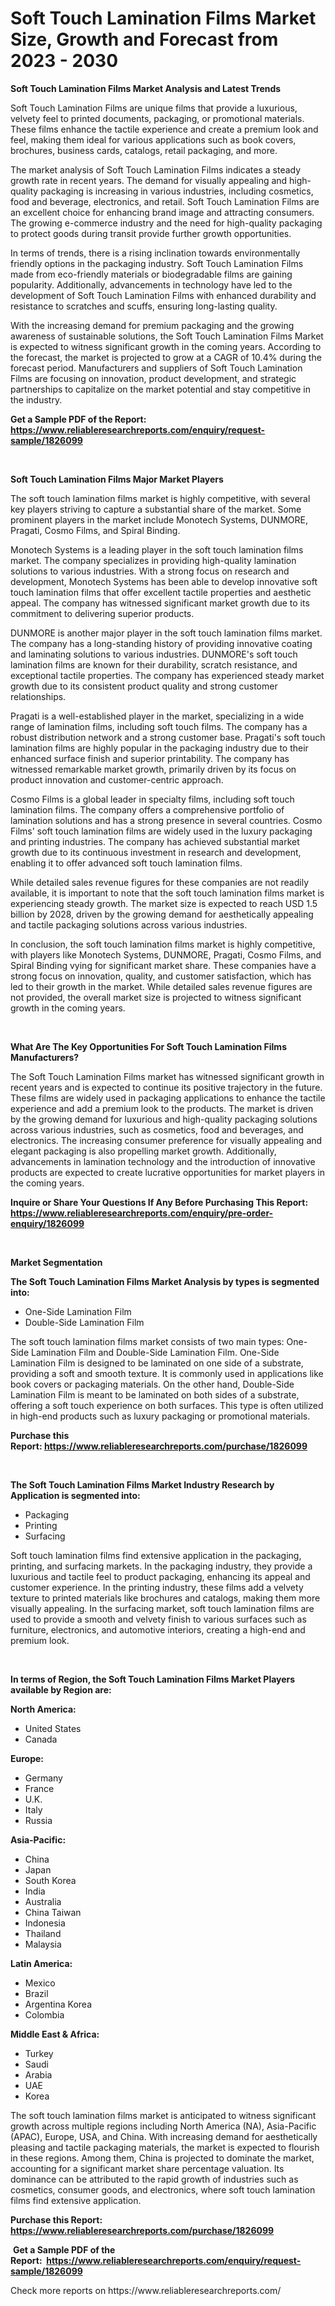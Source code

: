 <p><h1>Soft Touch Lamination Films Market Size, Growth and Forecast from 2023 - 2030</h1></p><p><strong>Soft Touch Lamination Films Market Analysis and Latest Trends</strong></p>
<p><p>Soft Touch Lamination Films are unique films that provide a luxurious, velvety feel to printed documents, packaging, or promotional materials. These films enhance the tactile experience and create a premium look and feel, making them ideal for various applications such as book covers, brochures, business cards, catalogs, retail packaging, and more.</p><p>The market analysis of Soft Touch Lamination Films indicates a steady growth rate in recent years. The demand for visually appealing and high-quality packaging is increasing in various industries, including cosmetics, food and beverage, electronics, and retail. Soft Touch Lamination Films are an excellent choice for enhancing brand image and attracting consumers. The growing e-commerce industry and the need for high-quality packaging to protect goods during transit provide further growth opportunities.</p><p>In terms of trends, there is a rising inclination towards environmentally friendly options in the packaging industry. Soft Touch Lamination Films made from eco-friendly materials or biodegradable films are gaining popularity. Additionally, advancements in technology have led to the development of Soft Touch Lamination Films with enhanced durability and resistance to scratches and scuffs, ensuring long-lasting quality.</p><p>With the increasing demand for premium packaging and the growing awareness of sustainable solutions, the Soft Touch Lamination Films Market is expected to witness significant growth in the coming years. According to the forecast, the market is projected to grow at a CAGR of 10.4% during the forecast period. Manufacturers and suppliers of Soft Touch Lamination Films are focusing on innovation, product development, and strategic partnerships to capitalize on the market potential and stay competitive in the industry.</p></p>
<p><strong>Get a Sample PDF of the Report:&nbsp; <a href="https://www.reliableresearchreports.com/enquiry/request-sample/1826099">https://www.reliableresearchreports.com/enquiry/request-sample/1826099</a></strong></p>
<p>&nbsp;</p>
<p><strong>Soft Touch Lamination Films Major Market Players</strong></p>
<p><p>The soft touch lamination films market is highly competitive, with several key players striving to capture a substantial share of the market. Some prominent players in the market include Monotech Systems, DUNMORE, Pragati, Cosmo Films, and Spiral Binding.</p><p>Monotech Systems is a leading player in the soft touch lamination films market. The company specializes in providing high-quality lamination solutions to various industries. With a strong focus on research and development, Monotech Systems has been able to develop innovative soft touch lamination films that offer excellent tactile properties and aesthetic appeal. The company has witnessed significant market growth due to its commitment to delivering superior products.</p><p>DUNMORE is another major player in the soft touch lamination films market. The company has a long-standing history of providing innovative coating and laminating solutions to various industries. DUNMORE's soft touch lamination films are known for their durability, scratch resistance, and exceptional tactile properties. The company has experienced steady market growth due to its consistent product quality and strong customer relationships.</p><p>Pragati is a well-established player in the market, specializing in a wide range of lamination films, including soft touch films. The company has a robust distribution network and a strong customer base. Pragati's soft touch lamination films are highly popular in the packaging industry due to their enhanced surface finish and superior printability. The company has witnessed remarkable market growth, primarily driven by its focus on product innovation and customer-centric approach.</p><p>Cosmo Films is a global leader in specialty films, including soft touch lamination films. The company offers a comprehensive portfolio of lamination solutions and has a strong presence in several countries. Cosmo Films' soft touch lamination films are widely used in the luxury packaging and printing industries. The company has achieved substantial market growth due to its continuous investment in research and development, enabling it to offer advanced soft touch lamination films.</p><p>While detailed sales revenue figures for these companies are not readily available, it is important to note that the soft touch lamination films market is experiencing steady growth. The market size is expected to reach USD 1.5 billion by 2028, driven by the growing demand for aesthetically appealing and tactile packaging solutions across various industries.</p><p>In conclusion, the soft touch lamination films market is highly competitive, with players like Monotech Systems, DUNMORE, Pragati, Cosmo Films, and Spiral Binding vying for significant market share. These companies have a strong focus on innovation, quality, and customer satisfaction, which has led to their growth in the market. While detailed sales revenue figures are not provided, the overall market size is projected to witness significant growth in the coming years.</p></p>
<p>&nbsp;</p>
<p><strong>What Are The Key Opportunities For Soft Touch Lamination Films Manufacturers?</strong></p>
<p><p>The Soft Touch Lamination Films market has witnessed significant growth in recent years and is expected to continue its positive trajectory in the future. These films are widely used in packaging applications to enhance the tactile experience and add a premium look to the products. The market is driven by the growing demand for luxurious and high-quality packaging solutions across various industries, such as cosmetics, food and beverages, and electronics. The increasing consumer preference for visually appealing and elegant packaging is also propelling market growth. Additionally, advancements in lamination technology and the introduction of innovative products are expected to create lucrative opportunities for market players in the coming years.</p></p>
<p><strong>Inquire or Share Your Questions If Any Before Purchasing This Report: <a href="https://www.reliableresearchreports.com/enquiry/pre-order-enquiry/1826099">https://www.reliableresearchreports.com/enquiry/pre-order-enquiry/1826099</a></strong></p>
<p>&nbsp;</p>
<p><strong>Market Segmentation</strong></p>
<p><strong>The Soft Touch Lamination Films Market Analysis by types is segmented into:</strong></p>
<p><ul><li>One-Side Lamination Film</li><li>Double-Side Lamination Film</li></ul></p>
<p><p>The soft touch lamination films market consists of two main types: One-Side Lamination Film and Double-Side Lamination Film. One-Side Lamination Film is designed to be laminated on one side of a substrate, providing a soft and smooth texture. It is commonly used in applications like book covers or packaging materials. On the other hand, Double-Side Lamination Film is meant to be laminated on both sides of a substrate, offering a soft touch experience on both surfaces. This type is often utilized in high-end products such as luxury packaging or promotional materials.</p></p>
<p><strong>Purchase this Report:&nbsp;<a href="https://www.reliableresearchreports.com/purchase/1826099">https://www.reliableresearchreports.com/purchase/1826099</a></strong></p>
<p>&nbsp;</p>
<p><strong>The Soft Touch Lamination Films Market Industry Research by Application is segmented into:</strong></p>
<p><ul><li>Packaging</li><li>Printing</li><li>Surfacing</li></ul></p>
<p><p>Soft touch lamination films find extensive application in the packaging, printing, and surfacing markets. In the packaging industry, they provide a luxurious and tactile feel to product packaging, enhancing its appeal and customer experience. In the printing industry, these films add a velvety texture to printed materials like brochures and catalogs, making them more visually appealing. In the surfacing market, soft touch lamination films are used to provide a smooth and velvety finish to various surfaces such as furniture, electronics, and automotive interiors, creating a high-end and premium look.</p></p>
<p>&nbsp;</p>
<p><strong>In terms of Region, the Soft Touch Lamination Films Market Players available by Region are:</strong></p>
<p>
    <p> <strong> North America: </strong>
        <ul>
            <li>United States</li>
            <li>Canada</li>
        </ul>
        </p> 
    <p> <strong> Europe: </strong>
        <ul>
            <li>Germany</li>
            <li>France</li>
            <li>U.K.</li>
            <li>Italy</li>
            <li>Russia</li>
        </ul>
        </p> 
    <p> <strong> Asia-Pacific: </strong>
        <ul>
            <li>China</li>
            <li>Japan</li>
            <li>South Korea</li>
            <li>India</li>
            <li>Australia</li>
            <li>China Taiwan</li>
            <li>Indonesia</li>
            <li>Thailand</li>
            <li>Malaysia</li>
        </ul>
        </p> 
    <p> <strong> Latin America: </strong>
        <ul>
            <li>Mexico</li>
            <li>Brazil</li>
            <li>Argentina Korea</li>
            <li>Colombia</li>
        </ul>
        </p> 
    <p> <strong> Middle East & Africa: </strong>
        <ul>
            <li>Turkey</li>
            <li>Saudi</li>
            <li>Arabia</li>
            <li>UAE</li>
            <li>Korea</li>
        </ul>
    </p>
    </p>
<p><p>The soft touch lamination films market is anticipated to witness significant growth across multiple regions including North America (NA), Asia-Pacific (APAC), Europe, USA, and China. With increasing demand for aesthetically pleasing and tactile packaging materials, the market is expected to flourish in these regions. Among them, China is projected to dominate the market, accounting for a significant market share percentage valuation. Its dominance can be attributed to the rapid growth of industries such as cosmetics, consumer goods, and electronics, where soft touch lamination films find extensive application.</p></p>
<p><strong>Purchase this Report: <a href="https://www.reliableresearchreports.com/purchase/1826099">https://www.reliableresearchreports.com/purchase/1826099</a></strong></p>
<p>&nbsp;<strong>Get a Sample PDF of the Report:&nbsp;&nbsp;<a href="https://www.reliableresearchreports.com/enquiry/request-sample/1826099">https://www.reliableresearchreports.com/enquiry/request-sample/1826099</a></strong></p>
<p><strong></strong></p>
<p>Check more reports on https://www.reliableresearchreports.com/</p>
